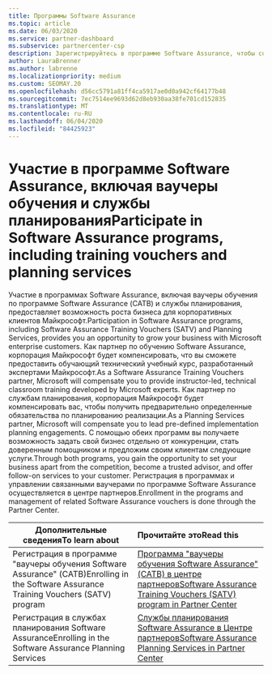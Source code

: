 ```yaml
---
title: Программы Software Assurance
ms.topic: article
ms.date: 06/03/2020
ms.service: partner-dashboard
ms.subservice: partnercenter-csp
description: Зарегистрируйтесь в программе Software Assurance, чтобы создать бизнес и получить возможность компенсировать обучение и планирование для корпоративных клиентов.
author: LauraBrenner
ms.author: labrenne
ms.localizationpriority: medium
ms.custom: SEOMAY.20
ms.openlocfilehash: d56cc5791a81ff4ca5917ae0d0a942cf64177b48
ms.sourcegitcommit: 7ec7514ee9693d62d8eb930aa38fe701cd152835
ms.translationtype: MT
ms.contentlocale: ru-RU
ms.lasthandoff: 06/04/2020
ms.locfileid: "84425923"
---
```

# <a name="participate-in-software-assurance-programs-including-training-vouchers-and-planning-services"></a><span data-ttu-id="b5f5e-103">Участие в программе Software Assurance, включая ваучеры обучения и службы планирования</span><span class="sxs-lookup"><span data-stu-id="b5f5e-103">Participate in Software Assurance programs, including training vouchers and planning services</span></span>

<span data-ttu-id="b5f5e-104">Участие в программах Software Assurance, включая ваучеры обучения по программе Software Assurance (САТВ) и службы планирования, предоставляет возможность роста бизнеса для корпоративных клиентов Майкрософт.</span><span class="sxs-lookup"><span data-stu-id="b5f5e-104">Participation in Software Assurance programs, including Software Assurance Training Vouchers (SATV) and Planning Services, provides you an opportunity to grow your business with Microsoft enterprise customers.</span></span> <span data-ttu-id="b5f5e-105">Как партнер по обучению Software Assurance, корпорация Майкрософт будет компенсировать, что вы сможете предоставить обучающий технический учебный курс, разработанный экспертами Майкрософт.</span><span class="sxs-lookup"><span data-stu-id="b5f5e-105">As a Software Assurance Training Vouchers partner, Microsoft will compensate you to provide instructor-led, technical classroom training developed by Microsoft experts.</span></span> <span data-ttu-id="b5f5e-106">Как партнер по службам планирования, корпорация Майкрософт будет компенсировать вас, чтобы получить предварительно определенные обязательства по планированию реализации.</span><span class="sxs-lookup"><span data-stu-id="b5f5e-106">As a Planning Services partner, Microsoft will compensate you to lead pre-defined implementation planning engagements.</span></span> <span data-ttu-id="b5f5e-107">С помощью обеих программ вы получаете возможность задать свой бизнес отдельно от конкуренции, стать доверенным помощником и предложим своим клиентам следующие услуги.</span><span class="sxs-lookup"><span data-stu-id="b5f5e-107">Through both programs, you gain the opportunity to set your business apart from the competition, become a trusted advisor, and offer follow-on services to your customer.</span></span> <span data-ttu-id="b5f5e-108">Регистрация в программах и управлении связанными ваучерами по программе Software Assurance осуществляется в центре партнеров.</span><span class="sxs-lookup"><span data-stu-id="b5f5e-108">Enrollment in the programs and management of related Software Assurance vouchers is done through the Partner Center.</span></span>

|<span data-ttu-id="b5f5e-109">**Дополнительные сведения**</span><span class="sxs-lookup"><span data-stu-id="b5f5e-109">**To learn about**</span></span>   |<span data-ttu-id="b5f5e-110">**Прочитайте это**</span><span class="sxs-lookup"><span data-stu-id="b5f5e-110">**Read this**</span></span>   |
|--------------------------|:------------------|
|<span data-ttu-id="b5f5e-111">Регистрация в программе "ваучеры обучения Software Assurance" (САТВ)</span><span class="sxs-lookup"><span data-stu-id="b5f5e-111">Enrolling in the Software Assurance Training Vouchers (SATV) program</span></span>|[<span data-ttu-id="b5f5e-112">Программа "ваучеры обучения Software Assurance" (САТВ) в центре партнеров</span><span class="sxs-lookup"><span data-stu-id="b5f5e-112">Software Assurance Training Vouchers (SATV) program in Partner Center</span></span>](software-assurance-satv.md)|
|<span data-ttu-id="b5f5e-113">Регистрация в службах планирования Software Assurance</span><span class="sxs-lookup"><span data-stu-id="b5f5e-113">Enrolling in the Software Assurance Planning Services</span></span>|[<span data-ttu-id="b5f5e-114">Службы планирования Software Assurance в Центре партнеров</span><span class="sxs-lookup"><span data-stu-id="b5f5e-114">Software Assurance Planning Services in Partner Center</span></span>](software-assurance-dps.md) |